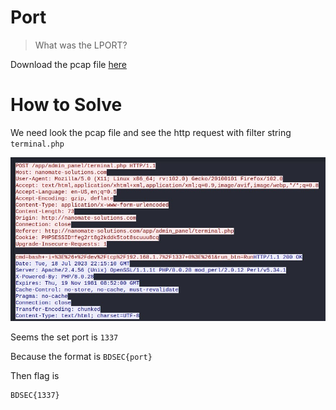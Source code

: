 # Port

> What was the LPORT?

Download the pcap file [here](file/challenge.zip)

# How to Solve

We need look the pcap file and see the http request with filter string `terminal.php`

![POC 1](images/POC%201.jpg)

Seems the set port is `1337`

Because the format is `BDSEC{port}`

Then flag is

```
BDSEC{1337}
```